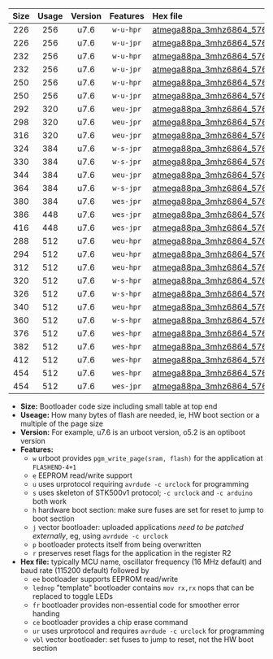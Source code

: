 |Size|Usage|Version|Features|Hex file|
|:-:|:-:|:-:|:-:|:--|
|226|256|u7.6|`w-u-hpr`|[atmega88pa_3mhz6864_57600bps_ur.hex](https://raw.githubusercontent.com/stefanrueger/urboot/main//atmega88pa_3mhz6864_57600bps_ur.hex)|
|226|256|u7.6|`w-u-jpr`|[atmega88pa_3mhz6864_57600bps_ur_vbl.hex](https://raw.githubusercontent.com/stefanrueger/urboot/main//atmega88pa_3mhz6864_57600bps_ur_vbl.hex)|
|232|256|u7.6|`w-u-hpr`|[atmega88pa_3mhz6864_57600bps_lednop_ur.hex](https://raw.githubusercontent.com/stefanrueger/urboot/main//atmega88pa_3mhz6864_57600bps_lednop_ur.hex)|
|232|256|u7.6|`w-u-jpr`|[atmega88pa_3mhz6864_57600bps_lednop_ur_vbl.hex](https://raw.githubusercontent.com/stefanrueger/urboot/main//atmega88pa_3mhz6864_57600bps_lednop_ur_vbl.hex)|
|250|256|u7.6|`w-u-hpr`|[atmega88pa_3mhz6864_57600bps_lednop_fr_ur.hex](https://raw.githubusercontent.com/stefanrueger/urboot/main//atmega88pa_3mhz6864_57600bps_lednop_fr_ur.hex)|
|250|256|u7.6|`w-u-jpr`|[atmega88pa_3mhz6864_57600bps_lednop_fr_ur_vbl.hex](https://raw.githubusercontent.com/stefanrueger/urboot/main//atmega88pa_3mhz6864_57600bps_lednop_fr_ur_vbl.hex)|
|292|320|u7.6|`weu-jpr`|[atmega88pa_3mhz6864_57600bps_ee_ur_vbl.hex](https://raw.githubusercontent.com/stefanrueger/urboot/main//atmega88pa_3mhz6864_57600bps_ee_ur_vbl.hex)|
|298|320|u7.6|`weu-jpr`|[atmega88pa_3mhz6864_57600bps_ee_lednop_ur_vbl.hex](https://raw.githubusercontent.com/stefanrueger/urboot/main//atmega88pa_3mhz6864_57600bps_ee_lednop_ur_vbl.hex)|
|316|320|u7.6|`weu-jpr`|[atmega88pa_3mhz6864_57600bps_ee_lednop_fr_ur_vbl.hex](https://raw.githubusercontent.com/stefanrueger/urboot/main//atmega88pa_3mhz6864_57600bps_ee_lednop_fr_ur_vbl.hex)|
|324|384|u7.6|`w-s-jpr`|[atmega88pa_3mhz6864_57600bps_vbl.hex](https://raw.githubusercontent.com/stefanrueger/urboot/main//atmega88pa_3mhz6864_57600bps_vbl.hex)|
|330|384|u7.6|`w-s-jpr`|[atmega88pa_3mhz6864_57600bps_lednop_vbl.hex](https://raw.githubusercontent.com/stefanrueger/urboot/main//atmega88pa_3mhz6864_57600bps_lednop_vbl.hex)|
|344|384|u7.6|`weu-jpr`|[atmega88pa_3mhz6864_57600bps_ee_lednop_fr_ce_ur_vbl.hex](https://raw.githubusercontent.com/stefanrueger/urboot/main//atmega88pa_3mhz6864_57600bps_ee_lednop_fr_ce_ur_vbl.hex)|
|364|384|u7.6|`w-s-jpr`|[atmega88pa_3mhz6864_57600bps_lednop_fr_vbl.hex](https://raw.githubusercontent.com/stefanrueger/urboot/main//atmega88pa_3mhz6864_57600bps_lednop_fr_vbl.hex)|
|380|384|u7.6|`wes-jpr`|[atmega88pa_3mhz6864_57600bps_ee_vbl.hex](https://raw.githubusercontent.com/stefanrueger/urboot/main//atmega88pa_3mhz6864_57600bps_ee_vbl.hex)|
|386|448|u7.6|`wes-jpr`|[atmega88pa_3mhz6864_57600bps_ee_lednop_vbl.hex](https://raw.githubusercontent.com/stefanrueger/urboot/main//atmega88pa_3mhz6864_57600bps_ee_lednop_vbl.hex)|
|416|448|u7.6|`wes-jpr`|[atmega88pa_3mhz6864_57600bps_ee_lednop_fr_vbl.hex](https://raw.githubusercontent.com/stefanrueger/urboot/main//atmega88pa_3mhz6864_57600bps_ee_lednop_fr_vbl.hex)|
|288|512|u7.6|`weu-hpr`|[atmega88pa_3mhz6864_57600bps_ee_ur.hex](https://raw.githubusercontent.com/stefanrueger/urboot/main//atmega88pa_3mhz6864_57600bps_ee_ur.hex)|
|294|512|u7.6|`weu-hpr`|[atmega88pa_3mhz6864_57600bps_ee_lednop_ur.hex](https://raw.githubusercontent.com/stefanrueger/urboot/main//atmega88pa_3mhz6864_57600bps_ee_lednop_ur.hex)|
|312|512|u7.6|`weu-hpr`|[atmega88pa_3mhz6864_57600bps_ee_lednop_fr_ur.hex](https://raw.githubusercontent.com/stefanrueger/urboot/main//atmega88pa_3mhz6864_57600bps_ee_lednop_fr_ur.hex)|
|320|512|u7.6|`w-s-hpr`|[atmega88pa_3mhz6864_57600bps.hex](https://raw.githubusercontent.com/stefanrueger/urboot/main//atmega88pa_3mhz6864_57600bps.hex)|
|326|512|u7.6|`w-s-hpr`|[atmega88pa_3mhz6864_57600bps_lednop.hex](https://raw.githubusercontent.com/stefanrueger/urboot/main//atmega88pa_3mhz6864_57600bps_lednop.hex)|
|340|512|u7.6|`weu-hpr`|[atmega88pa_3mhz6864_57600bps_ee_lednop_fr_ce_ur.hex](https://raw.githubusercontent.com/stefanrueger/urboot/main//atmega88pa_3mhz6864_57600bps_ee_lednop_fr_ce_ur.hex)|
|360|512|u7.6|`w-s-hpr`|[atmega88pa_3mhz6864_57600bps_lednop_fr.hex](https://raw.githubusercontent.com/stefanrueger/urboot/main//atmega88pa_3mhz6864_57600bps_lednop_fr.hex)|
|376|512|u7.6|`wes-hpr`|[atmega88pa_3mhz6864_57600bps_ee.hex](https://raw.githubusercontent.com/stefanrueger/urboot/main//atmega88pa_3mhz6864_57600bps_ee.hex)|
|382|512|u7.6|`wes-hpr`|[atmega88pa_3mhz6864_57600bps_ee_lednop.hex](https://raw.githubusercontent.com/stefanrueger/urboot/main//atmega88pa_3mhz6864_57600bps_ee_lednop.hex)|
|412|512|u7.6|`wes-hpr`|[atmega88pa_3mhz6864_57600bps_ee_lednop_fr.hex](https://raw.githubusercontent.com/stefanrueger/urboot/main//atmega88pa_3mhz6864_57600bps_ee_lednop_fr.hex)|
|454|512|u7.6|`wes-hpr`|[atmega88pa_3mhz6864_57600bps_ee_lednop_fr_ce.hex](https://raw.githubusercontent.com/stefanrueger/urboot/main//atmega88pa_3mhz6864_57600bps_ee_lednop_fr_ce.hex)|
|454|512|u7.6|`wes-jpr`|[atmega88pa_3mhz6864_57600bps_ee_lednop_fr_ce_vbl.hex](https://raw.githubusercontent.com/stefanrueger/urboot/main//atmega88pa_3mhz6864_57600bps_ee_lednop_fr_ce_vbl.hex)|

- **Size:** Bootloader code size including small table at top end
- **Useage:** How many bytes of flash are needed, ie, HW boot section or a multiple of the page size
- **Version:** For example, u7.6 is an urboot version, o5.2 is an optiboot version
- **Features:**
  + `w` urboot provides `pgm_write_page(sram, flash)` for the application at `FLASHEND-4+1`
  + `e` EEPROM read/write support
  + `u` uses urprotocol requiring `avrdude -c urclock` for programming
  + `s` uses skeleton of STK500v1 protocol; `-c urclock` and `-c arduino` both work
  + `h` hardware boot section: make sure fuses are set for reset to jump to boot section
  + `j` vector bootloader: uploaded applications *need to be patched externally*, eg, using `avrdude -c urclock`
  + `p` bootloader protects itself from being overwritten
  + `r` preserves reset flags for the application in the register R2
- **Hex file:** typically MCU name, oscillator frequency (16 MHz default) and baud rate (115200 default) followed by
  + `ee` bootloader supports EEPROM read/write
  + `lednop` "template" bootloader contains `mov rx,rx` nops that can be replaced to toggle LEDs
  + `fr` bootloader provides non-essential code for smoother error handing
  + `ce` bootloader provides a chip erase command
  + `ur` uses urprotocol and requires `avrdude -c urclock` for programming
  + `vbl` vector bootloader: set fuses to jump to reset, not the HW boot section
